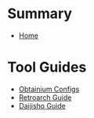 # Summary

- [Home](./index.md)

# Tool Guides
- [Obtainium Configs](./obtainium.md)
- [Retroarch Guide](./retroarch.md)
- [Daijisho Guide](./daijisho.md)